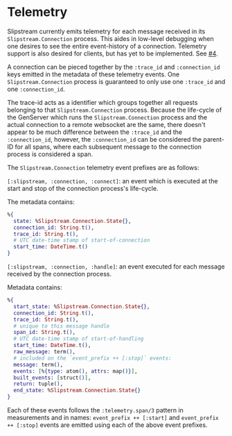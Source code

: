 # Telemetry

Slipstream currently emits telemetry for each message received in its
`Slipstream.Connection` process. This aides in low-level debugging when one
desires to see the entire event-history of a connection. Telemetry support is
also desired for clients, but has yet to be implemented. See
[#4](https://github.com/NFIBrokerage/slipstream/issues/4).

A connection can be pieced together by the `:trace_id` and `:connection_id`
keys emitted in the metadata of these telemetry events. One
`Slipstream.Connection` process is guaranteed to only use one `:trace_id` and
one `:connection_id`.

The trace-id acts as a identifier which groups together all requests belonging
to that `Slipstream.Connection` process. Because the life-cycle of the GenServer
which runs the `Slipstream.Connection` process and the actual connection to a
remote websocket are the same, there doesn't appear to be much difference
between the `:trace_id` and the `:connection_id`, however, the `:connection_id`
can be considered the parent-ID for all spans, where each subsequent message
to the connection process is considered a span.

The `Slipstream.Connection` telemetry event prefixes are as follows:

`[:slipstream, :connection, :connect]`: an event which is executed at the
start and stop of the connection process's life-cycle.

The metadata contains:

```elixir
%{
  state: %Slipstream.Connection.State{},
  connection_id: String.t(),
  trace_id: String.t(),
  # UTC date-time stamp of start-of-connection
  start_time: DateTime.t()
}
```

`[:slipstream, :connection, :handle]`: an event executed for each message
received by the connection process.

Metadata contains:

```elixir
%{
  start_state: %Slipstream.Connection.State{},
  connection_id: String.t(),
  trace_id: String.t(),
  # unique to this message handle
  span_id: String.t(),
  # UTC date-time stamp of start-of-handling
  start_time: DateTime.t(),
  raw_message: term(),
  # included on the `event_prefix ++ [:stop]` events:
  message: term(),
  events: [%{type: atom(), attrs: map()}],
  built_events: [struct()],
  return: tuple(),
  end_state: %Slipstream.Connection.State{}
}
```

Each of these events follows the `:telemetry.span/3` pattern in measurements
and in names: `event_prefix ++ [:start]` and `event_prefix ++ [:stop]` events
are emitted using each of the above event prefixes.
